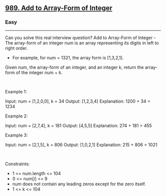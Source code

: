 <h2><a href="https://leetcode.com/problems/add-to-array-form-of-integer/">989. Add to Array-Form of Integer</a></h2><h3>Easy</h3><hr>Can you solve this real interview question? Add to Array-Form of Integer - The array-form of an integer num is an array representing its digits in left to right order.

 * For example, for num = 1321, the array form is [1,3,2,1].

Given num, the array-form of an integer, and an integer k, return the array-form of the integer num + k.

 

Example 1:


Input: num = [1,2,0,0], k = 34
Output: [1,2,3,4]
Explanation: 1200 + 34 = 1234


Example 2:


Input: num = [2,7,4], k = 181
Output: [4,5,5]
Explanation: 274 + 181 = 455


Example 3:


Input: num = [2,1,5], k = 806
Output: [1,0,2,1]
Explanation: 215 + 806 = 1021


 

Constraints:

 * 1 <= num.length <= 104
 * 0 <= num[i] <= 9
 * num does not contain any leading zeros except for the zero itself.
 * 1 <= k <= 104